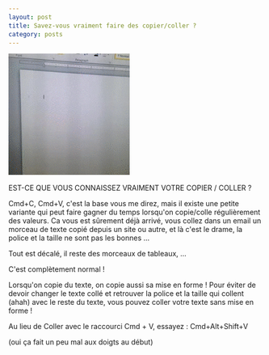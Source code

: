 ```yaml
---
layout: post
title: Savez-vous vraiment faire des copier/coller ?
category: posts
---
```


![copy/paste](/images/copy-paste.gif)

EST-CE QUE VOUS CONNAISSEZ VRAIMENT VOTRE COPIER / COLLER ?

Cmd+C, Cmd+V, c'est la base vous me direz, mais il existe une petite variante qui peut faire gagner du temps lorsqu'on copie/colle régulièrement des valeurs.
Ca vous est sûrement déjà arrivé, vous collez dans un email un morceau de texte copié depuis un site ou autre, et là c'est le drame, la police et la taille ne sont pas les bonnes ...

Tout est décalé, il reste des morceaux de tableaux, ...

C'est complètement normal !

Lorsqu'on copie du texte, on copie aussi sa mise en forme ! 
Pour éviter de devoir changer le texte collé et retrouver la police et la taille qui collent (ahah) avec le reste du texte, vous pouvez coller votre texte sans mise en forme ! 

Au lieu de Coller avec le raccourci Cmd + V, essayez :
Cmd+Alt+Shift+V 

(oui ça fait un peu mal aux doigts au début)

